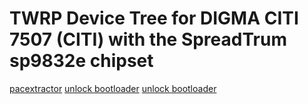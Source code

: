 # TWRP Device Tree for DIGMA CITI 7507 (CITI) with the SpreadTrum sp9832e chipset

[pacextractor](https://github.com/divinebird/pacextractor)
[unlock bootloader](https://listed.to/p/GYrDytL51l)
[unlock bootloader](https://en.typeblog.net/11093/how-i-unlocked-xiaomi-qin-2-pro-and-installed-phh-gsi)

